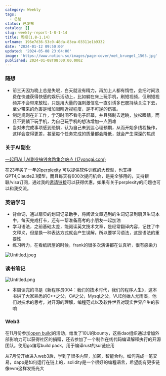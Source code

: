 ```yaml
---
category: Weekly
tags:
  - 总结
status: 已发布
catalog: []
slug: weekly-report-1-8-1-14
title: 周报(1.8-1.14)
urlname: 196e7d36-53c0-48da-83ea-03311e1b9332
date: '2024-01-12 09:50:00'
updated: '2024-05-08 23:04:00'
image: 'https://www.notion.so/images/page-cover/met_bruegel_1565.jpg'
published: 2024-01-08T08:00:00.000Z
---
```


### 随想

- 前三天因为晚上总是失眠，白天就没有精力，再加上人都有惰性，会把时间浪费在快速获得快感的娱乐活动上，比如躺在床上玩手机，刷短视频，但刷短视频并不会带来放松，只是用大量的强刺激信息一直引诱多巴胺持续关注下去，至少带来的危害是增加眼睛近视程度，是不可逆的伤害。
- 制定规则在非工作，学习时间不看电子屏幕，并且强制去远眺，放松眼睛，而且不要躺下玩手机，为自己玩手机的想法增加一点困难
- 当对未完成事项感到恐惧，认为自己未到达心理预期，从而开始多线程操作，这样会变得更差，甚至每个任务完成的质量都会降低，就会产生深深的焦虑

### 关于AI副业


[一起用AI | AI副业搞钱套路集合站点 (17yongai.com)](https://17yongai.com/)


在23年买了一年的[perplexity](https://www.perplexity.ai/) 可以提供软件训练的大模型，也支持GPT4,Claude2.1模型，而且每天有600次提问机会，是完全够用的，支持银联/visa订阅，通过我的[邀请链接](https://perplexity.ai/pro?referral_code=SGJ7X87B)可以获得优惠，如果有关于perplexity的问题也可以和我交流。


### 英语学习

- 背单词，通过扇贝的划词记录助手，将阅读文章遇到的生词记录到扇贝生词本中，每天完成打卡，还有一帮准备高考的小朋友一起加油
- 学习语法，之前基础太差，能阅读英文技术文章，是经常翻译内容，记住了中文释义，但是换一种表达方式就会产生误解，所以要学习语法，这是语法的重要性
- 练习听力，在看纸牌屋的时候，frank的很多次演讲都在认真听，很有感染力

![Untitled.jpeg](https://prod-files-secure.s3.us-west-2.amazonaws.com/5d24fe63-e567-4804-86f9-9fdc62e13082/c33f3733-be40-431e-a494-10399ac86f32/Untitled.jpeg?X-Amz-Algorithm=AWS4-HMAC-SHA256&X-Amz-Content-Sha256=UNSIGNED-PAYLOAD&X-Amz-Credential=ASIAZI2LB466SR7CBKLO%2F20250130%2Fus-west-2%2Fs3%2Faws4_request&X-Amz-Date=20250130T213245Z&X-Amz-Expires=3600&X-Amz-Security-Token=IQoJb3JpZ2luX2VjEKX%2F%2F%2F%2F%2F%2F%2F%2F%2F%2FwEaCXVzLXdlc3QtMiJHMEUCIQDxJAvd6JIrjZUSYtppNlq1cT64KTFnp2xRnTx5gW5r4wIgHPodvjfpcpSQdO8pmO0Ju2T6QrQEMoO5DVTWBrQFp2EqiAQIrv%2F%2F%2F%2F%2F%2F%2F%2F%2F%2FARAAGgw2Mzc0MjMxODM4MDUiDJr7ua2BD9YmZL2siircAxrY9Ex3a8%2FceF9PD8Rwoo7MKDwKA2ljpsCJXtlofBWj%2F1K9mLspyhVCNbf6Hd5VmVvV%2Be6kHDCXADQKoYySoOxtrfnCp8neExSniddeYiTCY39YnyIbtVFyeyzBpHo6mXmE%2B5A71wvJuw%2BPVdLGomGzpolhNfPBDildDvn85Xrz4fTSwgCNx9RE4w0vtcRc1b7q6tpbt6S3n6uQe%2FsnGzq6mR6qpQqYML2EYdGYj6Yv0z6vS%2BOhp6SKwZLdAt0ncyHiKLZANLWsMt0ETNFgUm9Z13owBhuwRjIWYXdD32RyzI4I9jDg5CMgurGk3xFd4CZODzoAWhaA7NTOb2C6hGZaqphBznOP4PEeOHDhjEepflwSLSW8lyL1CxFATN3hYahO0GgJyFVQwCjspOEyyA2el9JC3gOoWunsIN8bA2wijyfNGlU6xFZXf7dA1xDlg0KhZsDagIq2ye8vSuKXFj5KLyFrnb0c86T2bmQ1G8FNFTEH%2BvY%2FkU7PbpohhdpJFsK6niTOYMiIFm0gpQIzV%2F%2BiUnzsWPm9oxnVZo%2F1lfBQz8sKDhUEZrfXBG4wpMtCMChVVAoct4fARQa7xnrMHsa2l4p09YDFvzBEyzlj%2B%2BJE02nRQw8R8vsVTP3yMKjF77wGOqUBbnjYZH6mnGEqn%2BWLCQ9Bs6czMa6Y9Is%2FmvYclUBPRrQx7AMeNzQBCHxoxU7sMcgDU01wu%2FJb3OgoHMWJhSL2aS0aLpIOFMoV11QSv2n3CjBNX3%2BmV3rmh7VW7VZ0Uh9Ss2Gp%2BEAX84V09NGk%2B6NZK0sG6AtgUweL0eJKkhR%2FocacVUbmlhh%2B8Wo6KT%2Ffuxq6WQB0RbtqFt%2FhuSrgaL7HBd9q20tM&X-Amz-Signature=d7e9d20d9820e3487149f8fd72326dede4ba2efc8ebb3e0b3fa8553398bc15e9&X-Amz-SignedHeaders=host&x-id=GetObject)


### 读书笔记


![Untitled.png](https://prod-files-secure.s3.us-west-2.amazonaws.com/5d24fe63-e567-4804-86f9-9fdc62e13082/96aa439a-1c95-4054-aa84-ef4e0c8eb5d1/Untitled.png?X-Amz-Algorithm=AWS4-HMAC-SHA256&X-Amz-Content-Sha256=UNSIGNED-PAYLOAD&X-Amz-Credential=ASIAZI2LB466SR7CBKLO%2F20250130%2Fus-west-2%2Fs3%2Faws4_request&X-Amz-Date=20250130T213245Z&X-Amz-Expires=3600&X-Amz-Security-Token=IQoJb3JpZ2luX2VjEKX%2F%2F%2F%2F%2F%2F%2F%2F%2F%2FwEaCXVzLXdlc3QtMiJHMEUCIQDxJAvd6JIrjZUSYtppNlq1cT64KTFnp2xRnTx5gW5r4wIgHPodvjfpcpSQdO8pmO0Ju2T6QrQEMoO5DVTWBrQFp2EqiAQIrv%2F%2F%2F%2F%2F%2F%2F%2F%2F%2FARAAGgw2Mzc0MjMxODM4MDUiDJr7ua2BD9YmZL2siircAxrY9Ex3a8%2FceF9PD8Rwoo7MKDwKA2ljpsCJXtlofBWj%2F1K9mLspyhVCNbf6Hd5VmVvV%2Be6kHDCXADQKoYySoOxtrfnCp8neExSniddeYiTCY39YnyIbtVFyeyzBpHo6mXmE%2B5A71wvJuw%2BPVdLGomGzpolhNfPBDildDvn85Xrz4fTSwgCNx9RE4w0vtcRc1b7q6tpbt6S3n6uQe%2FsnGzq6mR6qpQqYML2EYdGYj6Yv0z6vS%2BOhp6SKwZLdAt0ncyHiKLZANLWsMt0ETNFgUm9Z13owBhuwRjIWYXdD32RyzI4I9jDg5CMgurGk3xFd4CZODzoAWhaA7NTOb2C6hGZaqphBznOP4PEeOHDhjEepflwSLSW8lyL1CxFATN3hYahO0GgJyFVQwCjspOEyyA2el9JC3gOoWunsIN8bA2wijyfNGlU6xFZXf7dA1xDlg0KhZsDagIq2ye8vSuKXFj5KLyFrnb0c86T2bmQ1G8FNFTEH%2BvY%2FkU7PbpohhdpJFsK6niTOYMiIFm0gpQIzV%2F%2BiUnzsWPm9oxnVZo%2F1lfBQz8sKDhUEZrfXBG4wpMtCMChVVAoct4fARQa7xnrMHsa2l4p09YDFvzBEyzlj%2B%2BJE02nRQw8R8vsVTP3yMKjF77wGOqUBbnjYZH6mnGEqn%2BWLCQ9Bs6czMa6Y9Is%2FmvYclUBPRrQx7AMeNzQBCHxoxU7sMcgDU01wu%2FJb3OgoHMWJhSL2aS0aLpIOFMoV11QSv2n3CjBNX3%2BmV3rmh7VW7VZ0Uh9Ss2Gp%2BEAX84V09NGk%2B6NZK0sG6AtgUweL0eJKkhR%2FocacVUbmlhh%2B8Wo6KT%2Ffuxq6WQB0RbtqFt%2FhuSrgaL7HBd9q20tM&X-Amz-Signature=d65889f7a2439804f84a5c8a6e6cc9c0f9fed3910350b1357fd42254cf49984e&X-Amz-SignedHeaders=host&x-id=GetObject)

- 本周读完的书是《新程序员004：我们的技术时代，我们的程序人生》，这本书讲了大家熟悉的C++之父，C#之父，Mysql之父，VUE创始人尤雨溪，他们对技术的思考，对开源的理解，编程范式以及软件世界对现实世界产生的影响

### Web3


在11月份参加[open build](https://openbuild.xyz/learn/challenges)的活动，给发了10U的bounty，这些dao组织通过增加外部影响力可以获得社区的捐赠，还去参加了一个制作在线代码编译解释执行的开源团队，使用go编写build pack，用于编译rust的sui链应用


从7月份开始进入web3后，学到了很多内容，加密，智能合约，如何完成一笔交易，dapp是如何运行在链上的，solidity是一个很好的编程语言，希望能有更多链像evm这样发扬光大

